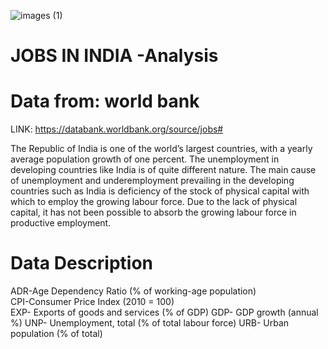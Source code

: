 
![images (1)](https://github.com/user-attachments/assets/270cf546-14a4-4378-b046-a699ff947692)

# JOBS IN INDIA -Analysis

# Data from: world bank  
LINK: https://databank.worldbank.org/source/jobs#

The Republic of India is one of the world’s largest countries, with a yearly average population growth of one percent. The unemployment in developing countries like India is of quite different nature. The main cause of  unemployment and underemployment prevailing in the developing countries such as India is deficiency of the stock of physical capital with which to employ the growing labour force. Due to the lack of physical capital, it has not been possible to absorb the growing labour force in productive employment.

# Data Description
ADR-Age Dependency Ratio (% of working-age population)  
CPI-Consumer Price Index (2010 = 100)  
EXP- Exports of goods and services (% of GDP) 
GDP- GDP growth (annual %) 
UNP- Unemployment, total (% of total labour force) 
URB- Urban population (% of total)  
